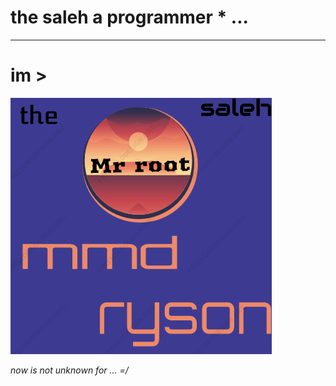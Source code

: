 # the saleh a programmer * ...
______________________________

# im >
![im : ](https://raw.githubusercontent.com/Mester-Root/Mester-Root/main/about.png.png)


*now is not unknown for ... =/*

